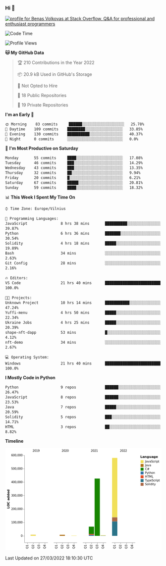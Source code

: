 ### Hi 👋
<a href="https://stackoverflow.com/users/14954249/benas-volkovas"><img src="https://stackoverflow.com/users/flair/14954249.png?theme=dark" width="208" height="58" alt="profile for Benas Volkovas at Stack Overflow, Q&amp;A for professional and enthusiast programmers" title="profile for Benas Volkovas at Stack Overflow, Q&amp;A for professional and enthusiast programmers"></a>

<!--START_SECTION:waka-->
![Code Time](http://img.shields.io/badge/Code%20Time-628%20hrs%2059%20mins-blue)

![Profile Views](http://img.shields.io/badge/Profile%20Views-0-blue)

**🐱 My GitHub Data** 

> 🏆 210 Contributions in the Year 2022
 > 
> 📦 20.9 kB Used in GitHub's Storage 
 > 
> 🚫 Not Opted to Hire
 > 
> 📜 18 Public Repositories 
 > 
> 🔑 19 Private Repositories  
 > 
**I'm an Early 🐤** 

```text
🌞 Morning    83 commits     ██████░░░░░░░░░░░░░░░░░░░   25.78% 
🌆 Daytime    109 commits    ████████░░░░░░░░░░░░░░░░░   33.85% 
🌃 Evening    130 commits    ██████████░░░░░░░░░░░░░░░   40.37% 
🌙 Night      0 commits      ░░░░░░░░░░░░░░░░░░░░░░░░░   0.0%

```
📅 **I'm Most Productive on Saturday** 

```text
Monday       55 commits     ████░░░░░░░░░░░░░░░░░░░░░   17.08% 
Tuesday      46 commits     ███░░░░░░░░░░░░░░░░░░░░░░   14.29% 
Wednesday    43 commits     ███░░░░░░░░░░░░░░░░░░░░░░   13.35% 
Thursday     32 commits     ██░░░░░░░░░░░░░░░░░░░░░░░   9.94% 
Friday       20 commits     █░░░░░░░░░░░░░░░░░░░░░░░░   6.21% 
Saturday     67 commits     █████░░░░░░░░░░░░░░░░░░░░   20.81% 
Sunday       59 commits     ████░░░░░░░░░░░░░░░░░░░░░   18.32%

```


📊 **This Week I Spent My Time On** 

```text
⌚︎ Time Zone: Europe/Vilnius

💬 Programming Languages: 
JavaScript               8 hrs 38 mins       ██████████░░░░░░░░░░░░░░░   39.87% 
Python                   6 hrs 36 mins       ███████░░░░░░░░░░░░░░░░░░   30.54% 
Solidity                 4 hrs 18 mins       █████░░░░░░░░░░░░░░░░░░░░   19.89% 
Bash                     34 mins             ░░░░░░░░░░░░░░░░░░░░░░░░░   2.63% 
Git Config               28 mins             ░░░░░░░░░░░░░░░░░░░░░░░░░   2.16%

🔥 Editors: 
VS Code                  21 hrs 40 mins      █████████████████████████   100.0%

🐱‍💻 Projects: 
Unknown Project          10 hrs 14 mins      ███████████░░░░░░░░░░░░░░   47.24% 
Yuffi-menu               4 hrs 50 mins       █████░░░░░░░░░░░░░░░░░░░░   22.34% 
Ukraine Jobs             4 hrs 25 mins       █████░░░░░░░░░░░░░░░░░░░░   20.39% 
shape-nft-dapp           53 mins             █░░░░░░░░░░░░░░░░░░░░░░░░   4.12% 
nft-demo                 34 mins             ░░░░░░░░░░░░░░░░░░░░░░░░░   2.67%

💻 Operating System: 
Windows                  21 hrs 40 mins      █████████████████████████   100.0%

```

**I Mostly Code in Python** 

```text
Python                   9 repos             ██████░░░░░░░░░░░░░░░░░░░   26.47% 
JavaScript               8 repos             ██████░░░░░░░░░░░░░░░░░░░   23.53% 
Java                     7 repos             █████░░░░░░░░░░░░░░░░░░░░   20.59% 
Solidity                 5 repos             ███░░░░░░░░░░░░░░░░░░░░░░   14.71% 
HTML                     3 repos             ██░░░░░░░░░░░░░░░░░░░░░░░   8.82%

```


**Timeline**

![Chart not found](https://raw.githubusercontent.com/BenasVolkovas/BenasVolkovas/main/charts/bar_graph.png) 


 Last Updated on 27/03/2022 18:10:30 UTC
<!--END_SECTION:waka-->
